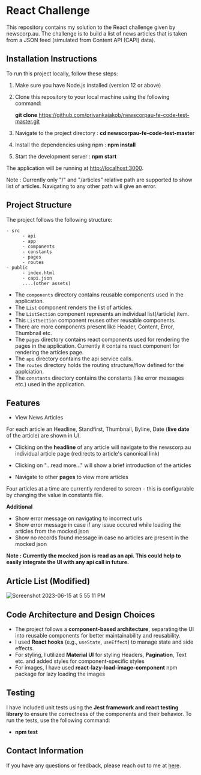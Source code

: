 # React Challenge

This repository contains my solution to the React challenge given by newscorp.au. The challenge is to build a list of news articles that is taken from a JSON feed (simulated from Content API (CAPI) data).

## Installation Instructions

To run this project locally, follow these steps:

1. Make sure you have Node.js installed (version 12 or above)

2. Clone this repository to your local machine using the following command:

   **git clone** https://github.com/priyankajakob/newscorpau-fe-code-test-master.git

3. Navigate to the project directory :
   **cd newscorpau-fe-code-test-master**

4. Install the dependencies using npm :
   **npm install**

5. Start the development server :
   **npm start**

The application will be running at [http://localhost:3000](http://localhost:3000).

Note : Currently only "/" and "/articles" relative path are supported to show list of articles. Navigating to any other path will give an error.

## Project Structure

The project follows the following structure:

```
- src
      - api
      - app
      - components
      - constants
      - pages
      - routes
- public
      - index.html
      - capi.json
      ....(other assets)

```

- The `components` directory contains reusable components used in the application.
- The `List` component renders the list of articles.
- The `ListSection` component represents an individual list(/article) item.
- This `ListSection` component reuses other reusable components.
- There are more components present like Header, Content, Error, Thumbnail etc.
- The `pages` directory contains react components used for rendering the pages in the application. Currently it contains react component for rendering the articles page.
- The `api` directory contains the api service calls.
- The `routes` directory holds the routing structure/flow defined for the applciation.
- The `constants` directory contains the constants (like error messages etc.) used in the application.

## Features

- View News Articles

For each article an Headline, Standfirst, Thumbnail, Byline, Date (**live date** of the article) are shown in UI.

- Clicking on the **headline** of any article will navigate to the newscorp.au individual article page (redirects to article's canonical link)

- Clicking on "...read more..." will show a brief introduction of the articles

- Navigate to other **pages** to view more articles

Four articles at a time are currently rendered to screen - this is configurable by changing the value in constants file.

**Additional**

- Show error message on navigating to incorrect urls
- Show error message in case if any issue occured while loading the articles from the mocked json
- Show no records found message in case no articles are present in the mocked json

**Note : Currently the mocked json is read as an api. This could help to easily integrate the UI with any api call in future.**

## Article List (Modified)

![Screenshot 2023-06-15 at 5 55 11 PM](https://github.com/priyankajakob/newscorpau-fe-code-test-master/assets/50093965/3df695e8-6ccb-4738-8581-a1fbd78166d3)

## Code Architecture and Design Choices

- The project follows a **component-based architecture**, separating the UI into reusable components for better maintainability and reusability.
- I used **React hooks** (e.g., `useState`, `useEffect`) to manage state and side effects.
- For styling, I utilized **Material UI** for styling Headers, **Pagination**, Text etc. and added styles for component-specific styles
- For images, I have used **react-lazy-load-image-component** npm package for lazy loading the images

## Testing

I have included unit tests using the **Jest framework and react testing library** to ensure the correctness of the components and their behavior. To run the tests, use the following command:

- **npm test**

## Contact Information

If you have any questions or feedback, please reach out to me at [here](mailto:priyanka.jacob93@gmail.com).
